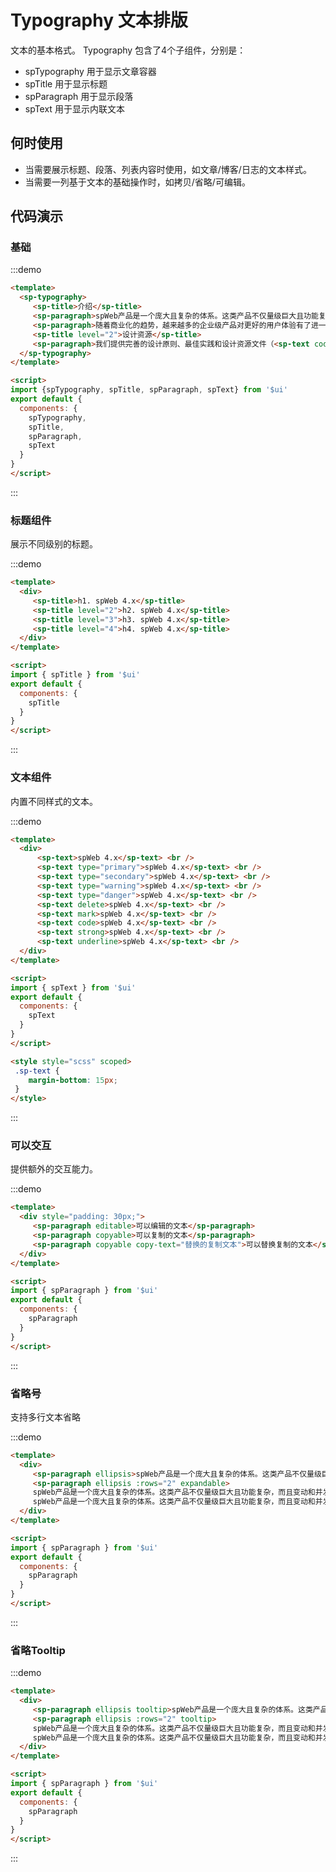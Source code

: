 # Typography 文本排版

文本的基本格式。 Typography 包含了4个子组件，分别是：

- <api-link href="components/sp-typography">spTypography</api-link> 用于显示文章容器
- <api-link href="components/sp-title">spTitle</api-link> 用于显示标题
- <api-link href="components/sp-paragraph">spParagraph</api-link> 用于显示段落
- <api-link href="components/sp-text">spText</api-link> 用于显示内联文本

## 何时使用

- 当需要展示标题、段落、列表内容时使用，如文章/博客/日志的文本样式。
- 当需要一列基于文本的基础操作时，如拷贝/省略/可编辑。

## 代码演示

### 基础

:::demo
```html
<template>
  <sp-typography>
     <sp-title>介绍</sp-title>
     <sp-paragraph>spWeb产品是一个庞大且复杂的体系。这类产品不仅量级巨大且功能复杂，而且变动和并发频繁，常常需要设计与开发能够快速的做出响应。同时这类产品中有存在很多类似的页面以及组件，可以通过抽象得到一些稳定且高复用性的内容。</sp-paragraph>
     <sp-paragraph>随着商业化的趋势，越来越多的企业级产品对更好的用户体验有了进一步的要求。带着这样的一个终极目标，我们（前端开发部）经过大量的项目实践和总结，逐步打磨出一个服务于企业级产品的设计体系 spWeb。基于 <sp-text mark>『确定』和『自然』</sp-text>的设计价值观，通过模块化的解决方案，降低冗余的生产成本，让设计者专注于更好的用户体验。</sp-paragraph>
     <sp-title level="2">设计资源</sp-title>
     <sp-paragraph>我们提供完善的设计原则、最佳实践和设计资源文件（<sp-text code>Sketch</sp-text> 和 <sp-text code>Axure</sp-text> ），来帮助业务快速设计出高质量的产品原型。</sp-paragraph>
  </sp-typography>
</template>

<script>
import {spTypography, spTitle, spParagraph, spText} from '$ui'
export default {
  components: {
    spTypography,
    spTitle,
    spParagraph,
    spText
  }
}
</script>

```
:::

### 标题组件

展示不同级别的标题。

:::demo
```html
<template>
  <div>
     <sp-title>h1. spWeb 4.x</sp-title>
     <sp-title level="2">h2. spWeb 4.x</sp-title>
     <sp-title level="3">h3. spWeb 4.x</sp-title>
     <sp-title level="4">h4. spWeb 4.x</sp-title>
  </div>
</template>

<script>
import { spTitle } from '$ui'
export default {
  components: {
    spTitle
  }
}
</script>

```
:::

### 文本组件

内置不同样式的文本。

:::demo
```html
<template>
  <div>
      <sp-text>spWeb 4.x</sp-text> <br />
      <sp-text type="primary">spWeb 4.x</sp-text> <br />
      <sp-text type="secondary">spWeb 4.x</sp-text> <br />
      <sp-text type="warning">spWeb 4.x</sp-text> <br />
      <sp-text type="danger">spWeb 4.x</sp-text> <br />
      <sp-text delete>spWeb 4.x</sp-text> <br />
      <sp-text mark>spWeb 4.x</sp-text> <br />
      <sp-text code>spWeb 4.x</sp-text> <br />
      <sp-text strong>spWeb 4.x</sp-text> <br />
      <sp-text underline>spWeb 4.x</sp-text> <br />
  </div>
</template>

<script>
import { spText } from '$ui'
export default {
  components: {
    spText
  }
}
</script>

<style style="scss" scoped>
 .sp-text {
    margin-bottom: 15px;
 }
</style>

```
:::

### 可以交互

提供额外的交互能力。

:::demo
```html
<template>
  <div style="padding: 30px;">
     <sp-paragraph editable>可以编辑的文本</sp-paragraph>
     <sp-paragraph copyable>可以复制的文本</sp-paragraph>
     <sp-paragraph copyable copy-text="替换的复制文本">可以替换复制的文本</sp-paragraph>
  </div>
</template>

<script>
import { spParagraph } from '$ui'
export default {
  components: {
    spParagraph
  }
}
</script>

```
:::

### 省略号

支持多行文本省略

:::demo
```html
<template>
  <div>
     <sp-paragraph ellipsis>spWeb产品是一个庞大且复杂的体系。这类产品不仅量级巨大且功能复杂，而且变动和并发频繁，常常需要设计与开发能够快速的做出响应。同时这类产品中有存在很多类似的页面以及组件，可以通过抽象得到一些稳定且高复用性的内容</sp-paragraph>
     <sp-paragraph ellipsis :rows="2" expandable>
     spWeb产品是一个庞大且复杂的体系。这类产品不仅量级巨大且功能复杂，而且变动和并发频繁，常常需要设计与开发能够快速的做出响应。同时这类产品中有存在很多类似的页面以及组件，可以通过抽象得到一些稳定且高复用性的内容.
     spWeb产品是一个庞大且复杂的体系。这类产品不仅量级巨大且功能复杂，而且变动和并发频繁，常常需要设计与开发能够快速的做出响应。同时这类产品中有存在很多类似的页面以及组件，可以通过抽象得到一些稳定且高复用性的内容.</sp-paragraph>
  </div>
</template>

<script>
import { spParagraph } from '$ui'
export default {
  components: {
    spParagraph
  }
}
</script>

```
:::

### 省略Tooltip

:::demo
```html
<template>
  <div>
     <sp-paragraph ellipsis tooltip>spWeb产品是一个庞大且复杂的体系。这类产品不仅量级巨大且功能复杂，而且变动和并发频繁，常常需要设计与开发能够快速的做出响应。同时这类产品中有存在很多类似的页面以及组件，可以通过抽象得到一些稳定且高复用性的内容</sp-paragraph>
     <sp-paragraph ellipsis :rows="2" tooltip>
     spWeb产品是一个庞大且复杂的体系。这类产品不仅量级巨大且功能复杂，而且变动和并发频繁，常常需要设计与开发能够快速的做出响应。同时这类产品中有存在很多类似的页面以及组件，可以通过抽象得到一些稳定且高复用性的内容.
     spWeb产品是一个庞大且复杂的体系。这类产品不仅量级巨大且功能复杂，而且变动和并发频繁，常常需要设计与开发能够快速的做出响应。同时这类产品中有存在很多类似的页面以及组件，可以通过抽象得到一些稳定且高复用性的内容.</sp-paragraph>
  </div>
</template>

<script>
import { spParagraph } from '$ui'
export default {
  components: {
    spParagraph
  }
}
</script>

```
:::



